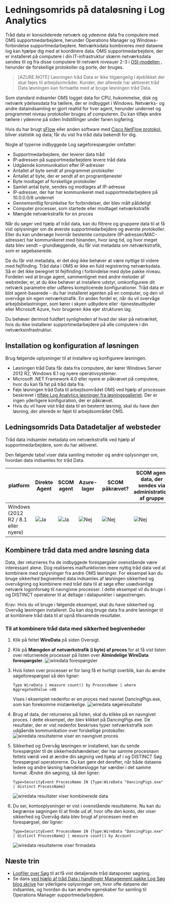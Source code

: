 <properties
    pageTitle="Ledningsomrids på dataløsning i Log Analytics | Microsoft Azure"
    description="Tråd data er konsoliderede netværk og ydeevne data fra computere med OMS supportmedarbejdere, herunder Operations Manager og Windows-forbindelse supportmedarbejdere. Netværksdata kombineres med dataene log kan hjælpe dig med at koordinere data."
    services="log-analytics"
    documentationCenter=""
    authors="bandersmsft"
    manager="jwhit"
    editor=""/>

<tags
    ms.service="log-analytics"
    ms.workload="na"
    ms.tgt_pltfrm="na"
    ms.devlang="na"
    ms.topic="article"
    ms.date="08/11/2016"
    ms.author="banders"/>

# <a name="wire-data-solution-in-log-analytics"></a>Ledningsomrids på dataløsning i Log Analytics

Tråd data er konsoliderede netværk og ydeevne data fra computere med OMS supportmedarbejdere, herunder Operations Manager og Windows-forbindelse supportmedarbejdere. Netværksdata kombineres med dataene log kan hjælpe dig med at koordinere data. OMS supportmedarbejdere, der er installeret på computere i din IT-infrastruktur skærm netværksdata sendes til og fra disse computere til netværk niveauer 2-3 i [OSI-modellen](https://en.wikipedia.org/wiki/OSI_model) , herunder de forskellige protokoller og porte, der bruges.

>[AZURE.NOTE] Løsningen tråd Data er ikke tilgængelig i øjeblikket der skal føjes til arbejdsområder. Kunder, der allerede har aktiveret tråd Data løsningen kan fortsætte med at bruge løsningen tråd Data.

Som standard indsamler OMS logget data for CPU, hukommelse, disk og netværk ydelsesdata fra tællere, der er indbygget i Windows. Netværks- og andre dataindsamling er gjort realtid for hver agent, herunder undernet og programmet niveau protokoller bruges af computeren. Du kan tilføje andre tællere i ydeevne på siden Indstillinger under fanen logføring.

Hvis du har brugt [sFlow](http://www.sflow.org/) eller anden software med [Cisco NetFlow protokol](http://www.cisco.com/c/en/us/products/collateral/ios-nx-os-software/ios-netflow/prod_white_paper0900aecd80406232.html), bliver statistik og data, får du vist fra tråd data bekendt for dig.

Nogle af typerne indbyggede Log søgeforespørgsler omfatter:

- Supportmedarbejdere, der leverer data tråd
- IP-adressen på supportmedarbejdere levere tråd data
- Udgående kommunikation efter IP-adresser
- Antallet af byte sendt af programmet protokoller
- Antallet af byte, der er sendt af en programtjenester
- Byte modtaget af forskellige protokoller
- Samlet antal byte, sendes og modtages af IP-adresse
- IP-adresser, der har har kommunikeret med supportmedarbejdere på 10.0.0.0/8 undernet
- Gennemsnitlig forsinkelse for forbindelser, der blev målt pålideligt
- Computer processer, som startede eller modtaget netværkstrafik
- Mængde netværkstrafik for en proces

Når du søger ved hjælp af tråd data, kan du filtrere og gruppere data til at få vist oplysninger om de øverste supportmedarbejdere og øverste protokoller. Eller du kan undersøge hvornår bestemte computere (IP-adresser/MAC-adresser) har kommunikeret med hinanden, hvor lang tid, og hvor meget data blev sendt – grundlæggende, du får vist metadata om netværkstrafik, som er søgebaserede.

Da du får vist metadata, er det dog ikke behøver at være nyttige til videre med fejlfinding. Tråd data i OMS er ikke en fuld registrering netværksdata. Så er det ikke beregnet til fejlfinding i forbindelse med dybe pakke niveau.
Fordelen ved at bruge agent, sammenlignet med andre metoder af websteder, er, at du ikke behøver at installere udstyr, omkonfigurere dit netværk parametre eller udføres komplicerede konfigurationer. Tråd data er blot agent-baserede – du har installeret agenten på en computer, og den vil overvåge sin egen netværkstrafik. En anden fordel er, når du vil overvåge arbejdsbelastninger, som kører i skyen udbydere eller -tjenesteudbyder eller Microsoft Azure, hvor brugeren ikke ejer strukturen lag.

Du behøver derimod fuldført synligheden af hvad der sker på netværket, hvis du ikke installerer supportmedarbejdere på alle computere i din netværksinfrastruktur.

## <a name="installing-and-configuring-the-solution"></a>Installation og konfiguration af løsningen
Brug følgende oplysninger til at installere og konfigurere løsningen.

- Løsningen tråd Data får data fra computere, der kører Windows Server 2012 R2, Windows 8.1 og nyere operativsystemer.
- Microsoft .NET Framework 4.0 eller nyere er påkrævet på computere, hvor du kan få fat på tråd data fra.
- Føje løsningen tråd Data til arbejdsområdet OMS ved hjælp af processen beskrevet i [tilføje Log Analytics løsninger fra løsningsgalleriet](log-analytics-add-solutions.md).  Der er ingen yderligere konfiguration, der er påkrævet.
- Hvis du vil have vist tråd data til en bestemt løsning, skal du have den løsning, der allerede er føjet til arbejdsområdet OMS.

## <a name="wire-data-data-collection-details"></a>Ledningsomrids Data Datadetaljer af websteder

Tråd data indsamler metadata om netværkstrafik ved hjælp af supportmedarbejdere, som du har aktiveret.

Den følgende tabel viser data samling metoder og andre oplysninger om, hvordan data indsamles for tråd Data.


| platform | Direkte Agent | SCOM agent | Azure-lager | SCOM påkrævet? | SCOM agent data, der sendes via administration af gruppe | Frekvens af websteder |
|---|---|---|---|---|---|---|
|Windows (2012 R2 / 8.1 eller nyere)|![Ja](./media/log-analytics-wire-data/oms-bullet-green.png)|![Ja](./media/log-analytics-wire-data/oms-bullet-green.png)|![Nej](./media/log-analytics-wire-data/oms-bullet-red.png)|            ![Nej](./media/log-analytics-wire-data/oms-bullet-red.png)|![Nej](./media/log-analytics-wire-data/oms-bullet-red.png)| hver 1 minut|


## <a name="combining-wire-data-with-other-solution-data"></a>Kombinere tråd data med andre løsning data

Data, der returneres fra de indbyggede forespørgsler ovenstående være interessant alene. Dog realiseres mailfunktionen mere nyttig tråd data ved at kombinere med oplysninger fra andre OMS løsninger. For eksempel kan du bruge sikkerhed begivenhed data indsamles af løsningen sikkerhed og overvågning og kombinere med tråd data til at søge efter usædvanlige netværk logonforsøg til navngivne processer.  I dette eksempel vil du bruge i og DISTINCT operatorer til at deltage i datapunkter i søgestrengen.

Krav: Hvis du vil bruge i følgende eksempel, skal du have sikkerhed og Overvåg løsningen installeret. Du kan dog bruge data fra andre løsninger til at kombinere tråd data til at opnå tilsvarende resultater.

### <a name="to-combine-wire-data-with-security-events"></a>Til at kombinere tråd data med sikkerhed begivenheder

1. Klik på feltet **WireData** på siden Oversigt.
2. Klik på **Mængden af netværkstrafik (i byte) af proces** for at få vist listen over returnerede processer på listen over **Almindelige WireData forespørgsler**.
    ![wiredata forespørgsler](./media/log-analytics-wire-data/oms-wiredata-01.png)
3. Hvis listen over processer er for lang få et hurtigt overblik, kan du ændre søgeforespørgsel så den ligner:

    ```
    Type WireData | measure count() by ProcessName | where AggregatedValue <40
    ```
    Vises i eksemplet nedenfor er en proces med navnet DancingPigs.exe, som kan forekomme mistænkelige.
    ![wiredata søgeresultater](./media/log-analytics-wire-data/oms-wiredata-02.png)

4. Brug af data, der returneres på listen, skal du klikke på en navngivet proces. I dette eksempel, der blev klikket på DancingPigs.exe. De resultater, der er vist nedenfor beskrives typer netværkstrafik som udgående kommunikation over forskellige protokoller.
    ![wiredata resultaterne viser en navngivet proces](./media/log-analytics-wire-data/oms-wiredata-03.png)

5. Sikkerhed og Overvåg løsningen er installeret, kan du sende forespørgsler til de sikkerhedshændelser, der har samme procesnavn feltets værdi ved at ændre din søgning ved hjælp af i og DISTINCT Søg forespørgsel operatorerne. Du kan gøre det derefter, når både dataene ledere og andre løsning hændelseslogge har værdier i det samme format. Ændre din søgning, så den ligner:

    ```
    Type=SecurityEvent ProcessName IN {Type:WireData "DancingPigs.exe" | distinct ProcessName}
    ```    

    ![wiredata resultater viser kombinerede data](./media/log-analytics-wire-data/oms-wiredata-04.png)
6. Du ser, kontooplysninger er vist i ovenstående resultaterne. Nu kan du begrænse søgningen til at finde ud af, hvor ofte den konto, der viser sikkerhed og Overvåg data blev brugt af processen med en forespørgsel, der ligner:        

    ```
    Type=SecurityEvent ProcessName IN {Type:WireData "DancingPigs.exe" | distinct ProcessName} | measure count() by Account
    ```

    ![wiredata resultaterne viser firmadata](./media/log-analytics-wire-data/oms-wiredata-05.png)



## <a name="next-steps"></a>Næste trin

- [Logfiler over Søg](log-analytics-log-searches.md) til at få vist detaljerede tråd dataposter søgning.
- Se dans [ved hjælp af tråd Data i handlinger Management pakke Log Søg blog skrive](http://blogs.msdn.com/b/dmuscett/archive/2015/09/09/using-wire-data-in-operations-management-suite.aspx) har yderligere oplysninger om, hvor ofte dataene der indsamles, og hvordan du kan ændre egenskaber for samling til Operations Manager supportmedarbejdere.
